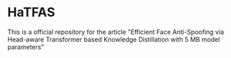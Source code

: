 # HaTFAS
This is a official repository for the article "Efficient Face Anti-Spoofing via Head-aware Transformer based Knowledge Distillation with 5 MB model parameters"
